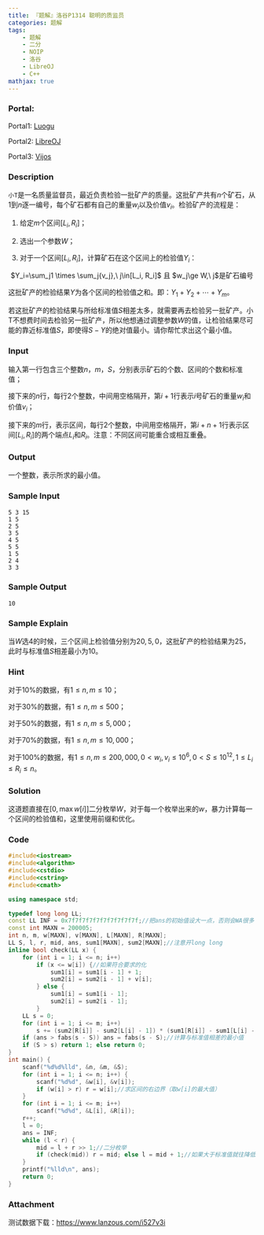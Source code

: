 ```yaml
---
title: 『题解』洛谷P1314 聪明的质监员
categories: 题解
tags:
    - 题解
    - 二分
    - NOIP
    - 洛谷
    - LibreOJ
    - C++
mathjax: true
---
```


### Portal:

Portal1: [Luogu](https://www.luogu.com.cn/problem/P1314)

Portal2: [LibreOJ](https://loj.ac/problem/2600)

Portal3: [Vijos](https://vijos.org/p/1740)

### Description

`小T`是一名质量监督员，最近负责检验一批矿产的质量。这批矿产共有$n$个矿石，从$1$到$n$逐一编号，每个矿石都有自己的重量$w_i$以及价值$v_i$。检验矿产的流程是：

1. 给定$m$个区间$[L_i, R_i]$；

2. 选出一个参数$W$；

3. 对于一个区间$[L_i, R_i]$，计算矿石在这个区间上的检验值$Y_i$：

<center>$Y_i=\sum_j1 \times \sum_j{v_j},\ j\in[L_i, R_i]$ 且 $w_j\ge W,\ j$是矿石编号</center>

这批矿产的检验结果$Y$为各个区间的检验值之和。即：$Y_1 + Y_2 +  \cdots +Y_m$。

若这批矿产的检验结果与所给标准值$S$相差太多，就需要再去检验另一批矿产。小T不想费时间去检验另一批矿产，所以他想通过调整参数$W$的值，让检验结果尽可能的靠近标准值$S$，即使得$S - Y$的绝对值最小。请你帮忙求出这个最小值。

### Input

输入第一行包含三个整数$n$，$m$，$S$，分别表示矿石的个数、区间的个数和标准值；

接下来的$n$行，每行$2$个整数，中间用空格隔开，第$i + 1$行表示$i$号矿石的重量$w_i$和价值$v_i$；

接下来的$m$行，表示区间，每行$2$个整数，中间用空格隔开，第$i + n + 1$行表示区间$[L_i, R_i]$的两个端点$L_i$和$R_i$。注意：不同区间可能重合或相互重叠。

### Output

一个整数，表示所求的最小值。

### Sample Input

```
5 3 15
1 5
2 5
3 5
4 5
5 5
1 5
2 4
3 3
```

### Sample Output

```
10
```

### Sample Explain

当$W$选$4$的时候，三个区间上检验值分别为$20, 5, 0$，这批矿产的检验结果为$25$，此时与标准值$S$相差最小为$10$。

### Hint

对于$10\%$的数据，有$1 \le n, m \le 10$；

对于$30\%$的数据，有$1 \le n, m \le 500$；

对于$50\%$的数据，有$1 \le n, m \le 5,000$；

对于$70\%$的数据，有$1 \le n, m \le 10,000$；

对于$100\%$的数据，有$1 \le n, m \le 200,000   ,0 < w_i, v_i \le 10^6,0 < S \le 10^{12},1 \le L_i \le R_i \le n$。

### Solution

这道题直接在$[0, \max{w[i]}]$二分枚举$W$，对于每一个枚举出来的$w$，暴力计算每一个区间的检验值和，这里使用前缀和优化。

### Code

```cpp
#include<iostream>
#include<algorithm>
#include<cstdio>
#include<cstring>
#include<cmath>

using namespace std;

typedef long long LL;
const LL INF = 0x7f7f7f7f7f7f7f7f7f7f;//把ans的初始值设大一点，否则会WA很多
const int MAXN = 200005;
int n, m, w[MAXN], v[MAXN], L[MAXN], R[MAXN];
LL S, l, r, mid, ans, sum1[MAXN], sum2[MAXN];//注意开long long
inline bool check(LL x) {
    for (int i = 1; i <= n; i++)
        if (x <= w[i]) {//如果符合要求的化
            sum1[i] = sum1[i - 1] + 1;
            sum2[i] = sum2[i - 1] + v[i];
        } else {
            sum1[i] = sum1[i - 1];
            sum2[i] = sum2[i - 1];
        }
    LL s = 0;
    for (int i = 1; i <= m; i++)
        s += (sum2[R[i]] - sum2[L[i] - 1]) * (sum1[R[i]] - sum1[L[i] - 1]);//暴力计算每一个区间，累加起来
    if (ans > fabs(s - S)) ans = fabs(s - S);//计算与标准值相差的最小值
    if (S > s) return 1; else return 0;
}
int main() {
    scanf("%d%d%lld", &n, &m, &S);
    for (int i = 1; i <= n; i++) {
        scanf("%d%d", &w[i], &v[i]);
        if (w[i] > r) r = w[i];//求区间的右边界（取w[i]的最大值）
    }
    for (int i = 1; i <= m; i++)
        scanf("%d%d", &L[i], &R[i]);
    r++;
    l = 0;
    ans = INF;
    while (l < r) {
        mid = l + r >> 1;//二分枚举
        if (check(mid)) r = mid; else l = mid + 1;//如果大于标准值就往降低要求，否则就提高要求
    }
    printf("%lld\n", ans);
    return 0;
}
```

### Attachment

测试数据下载：https://www.lanzous.com/i527v3i